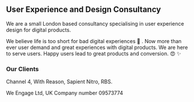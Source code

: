 ## User Experience and Design Consultancy

We are a small London based consultancy specialising in user experience design for digital products.

We believe life is too short for bad digital experiences :poop: . Now more than ever user demand and great experiences with digital products. We are here to serve users. Happy users lead to great products and conversion. :heart_eyes: :sparkles: 

### Our Clients

Channel 4, With Reason, Sapient Nitro, RBS.

We Engage Ltd, UK Company number 09573774
